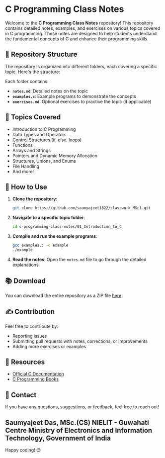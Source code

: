 # C Programming Class Notes

Welcome to the **C Programming Class Notes** repository! This repository contains detailed notes, examples, and exercises on various topics covered in C programming. These notes are designed to help students understand the fundamental concepts of C and enhance their programming skills.

## 📂 Repository Structure

The repository is organized into different folders, each covering a specific topic. Here's the structure:


Each folder contains:
- **`notes.md`**: Detailed notes on the topic
- **`examples.c`**: Example programs to demonstrate the concepts
- **`exercises.md`**: Optional exercises to practice the topic (if applicable)

## 📝 Topics Covered

- Introduction to C Programming
- Data Types and Operators
- Control Structures (if, else, loops)
- Functions
- Arrays and Strings
- Pointers and Dynamic Memory Allocation
- Structures, Unions, and Enums
- File Handling
- And more!

## 🚀 How to Use

1. **Clone the repository**:
    ```bash
    git clone https://github.com/saumyajeet1822/classwork_MSc1.git
    ```

2. **Navigate to a specific topic folder**:
    ```bash
    cd c-programming-class-notes/01_Introduction_to_C
    ```

3. **Compile and run the example programs**:
    ```bash
    gcc examples.c -o example
    ./example
    ```

4. **Read the notes**: Open the `notes.md` file to go through the detailed explanations.

## 📚 Download

You can download the entire repository as a ZIP file [here](https://github.com/saumyajeet1822/classwork_MSc1/archive/refs/heads/main.zip).

## ✍️ Contribution

Feel free to contribute by:
- Reporting issues
- Submitting pull requests with notes, corrections, or improvements
- Adding more exercises or examples

## 🔗 Resources

- [Official C Documentation](https://en.cppreference.com/w/c)
- [C Programming Books](https://www.learn-c.org/books)

## 📧 Contact

If you have any questions, suggestions, or feedback, feel free to reach out!

Saumyajeet Das, MSc.(CS)
NIELIT - Guwahati Centre
Ministry of Electronics and Information Technology,
Government of India
---

Happy coding! 😊
